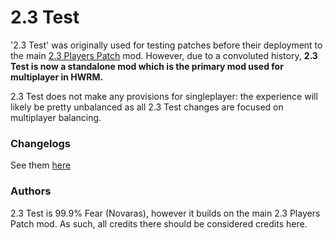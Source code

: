 # 2.3 Test

'2.3 Test' was originally used for testing patches before their deployment to the main [2.3 Players Patch](https://steamcommunity.com/sharedfiles/filedetails/?id=1190476337) mod. However, due to a convoluted history, **2.3 Test is now a standalone mod which is the primary mod used for multiplayer in HWRM.**

2.3 Test does not make any provisions for singleplayer: the experience will likely be pretty unbalanced as all 2.3 Test changes are focused on multiplayer balancing.

### Changelogs

See them [here](tree/main/changelog)

### Authors

2.3 Test is 99.9% Fear (Novaras), however it builds on the main 2.3 Players Patch mod. As such, all credits there should be considered credits here.
